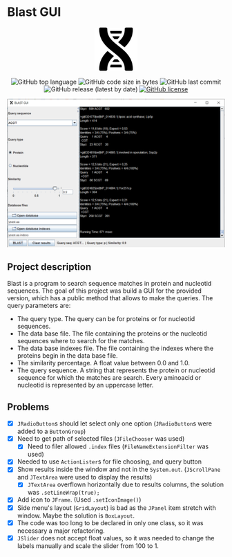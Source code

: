 # Blast GUI

<p align="center"><img width="100" src="./assets/dna.png" alt="Blast GUI logo"></p>

<p align="center">
<img alt="GitHub top language" src="https://img.shields.io/github/languages/top/olegbrz/Blast-GUI">
<img alt="GitHub code size in bytes" src="https://img.shields.io/github/languages/code-size/olegbrz/Blast-GUI">
<img alt="GitHub last commit" src="https://img.shields.io/github/last-commit/olegbrz/Blast-GUI">
<img alt="GitHub release (latest by date)" src="https://img.shields.io/github/v/release/olegbrz/Blast-GUI">
<a href="https://github.com/olegbrz/Blast-GUI"><img alt="GitHub license" src="https://img.shields.io/github/license/olegbrz/Blast-GUI"></a>

</p>

![screenshot](assets/screenshot.png)

## Project description

Blast is a program to search sequence matches in protein and nucleotid sequences. The goal of
this project was build a GUI for the provided version, which has a public method that allows to
make the queries. The query parameters are:
- The query type. The query can be for proteins or for nucleotid sequences.
- The data base file. The file containing the proteins or the nucleotid sequences where to
search for the matches.
- The data base indexes file. The file containing the indexes where the proteins begin in the
data base file.
- The similarity percentage. A float value between 0.0 and 1.0.
- The query sequence. A string that represents the protein or nucleotid sequence for which
the matches are search. Every aminoacid or nucleotid is represented by an uppercase letter.

## Problems

- [x] `JRadioButton`s should let select only one option (`JRadioButton`s were added to a `ButtonGroup`)
- [x] Need to get path of selected files (`JFileChooser` was used)
    - [x] Need to filer allowed `.index` files (`FileNameExtensionFilter` was used)
- [x] Needed to use `ActionLister`s for file choosing, and query button
- [x] Show results inside the window and not in the `System.out`. (`JScrollPane` and `JTextArea` were used to display the results)
    - [x] `JTextArea` overflown horizontally due to results columns, the solution was `.setLineWrap(true);`
- [x] Add icon to `JFrame`. (Used `.setIconImage()`)
- [x] Side menu's layout (`GridLayout`) is bad as the `JPanel` item stretch with window. Maybe the solution is `BoxLayout`.
- [x] The code was too long to be declared in only one class, so it was necessary a major refactoring.
- [x] ``JSlider`` does not accept float values, so it was needed to change the labels manually and scale the slider from 100 to 1.